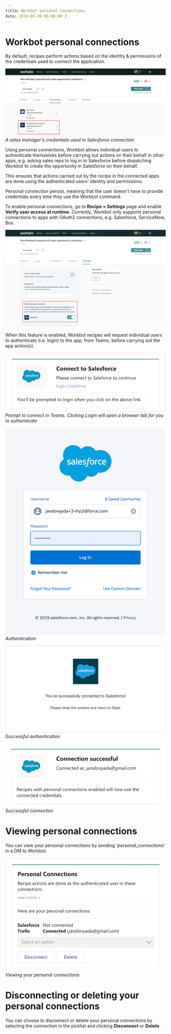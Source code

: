 ```yaml
---
title: Workbot personal connections
date: 2019-05-30 05:00:00 Z
---
```


# Workbot personal connections
By default, recipes perform actions based on the identity & permissions of the credentials used to connect the application.

![Connection credentials](/assets/images/workbot-for-teams/connection-credentials.png)
*A sales manager's credentials used in Salesforce connection*

Using personal connections, Workbot allows individual users to authenticate themselves before carrying out actions on their behalf in other apps, e.g. asking sales reps to log in to Salesforce before dispatching Workbot to create the opportunity in Salesforce on their behalf.

This ensures that actions carried out by the recipe in the connected apps are done using the authenticated users' identity and permissions.

Personal connection persist, meaning that the user doesn't have to provide credentials every time they use the Workbot command.

To enable personal connections, go to **Recipe > Settings** page and enable **Verify user access at runtime**. Currently, Workbot only supports personal connections to apps with OAuth2 connections, e.g. Salesforce, ServiceNow, Box.

![recipe-setting](/assets/images/workbot/workbot-latebinding/recipe-settings.png)

When this feature is enabled, Workbot recipes will request individual users to authenticate (i.e. login) to the app, from Teams, before carrying out the app action(s).

![personal-connection-flow-1](/assets/images/workbot-for-teams/teams-flow-1.png)
*Prompt to connect in Teams. Clicking Login will open a browser tab for you to authenticate*

![personal-connection-flow-2](/assets/images/workbot-for-teams/teams-flow-2.png)
*Authentication*

![personal-connection-flow-3](/assets/images/workbot-for-teams/teams-flow-3.png)
*Successful authentication*

![personal-connection-flow-4](/assets/images/workbot-for-teams/teams-flow-4.png)
*Successful connection*

# Viewing personal connections
You can view your personal connections by sending '*personal_connections*' in a DM to Workbot.

![Personal connections - DM 'personal_connections'](/assets/images/workbot-for-teams/list-personal-connections.png)
*Viewing your personal connections*

# Disconnecting or deleting your personal connections
You can choose to disconnect or delete your personal connections by selecting the connection in the picklist and clicking **Disconnect** or **Delete**.
